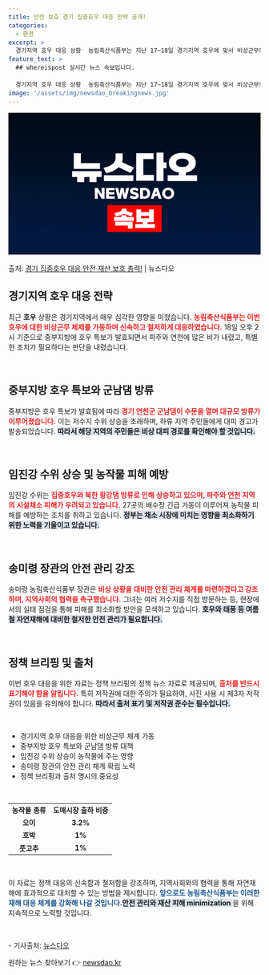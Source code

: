 ```yaml
---
title: 안전 보호 경기 집중호우 대응 전략 공개!
categories:
  - 환경
excerpt: >
  경기지역 호우 대응 상황  농림축산식품부는 지난 17~18일 경기지역 호우에 맞서 비상근무와 철저한 상황관리…
feature_text: >
  ## whereispost 실시간 뉴스 속보입니다.

  경기지역 호우 대응 상황  농림축산식품부는 지난 17~18일 경기지역 호우에 맞서 비상근무와 철저한 상황관리…
image: '/assets/img/newsdao_breakingnews.jpg'
---
```


![뉴스다오 속보](/assets/img/newsdao_breakingnews.jpg)

<p>출처: <a href="https://newsdao.kr/4941" rel="dofollow">경기 집중호우 대응 안전·재산 보호 총력!</a> | 뉴스다오</p>

<h2 data-ke-size="size26">경기지역 호우 대응 전략</h2>

<p data-ke-size="size16">최근 <b>호우</b> 상황은 경기지역에서 매우 심각한 영향을 미쳤습니다. <b><span style="color: #ee2323;">농림축산식품부는 이번 호우에 대한 비상근무 체제를 가동하며 신속하고 철저하게 대응하였습니다.</span></b> 18일 오후 2시 기준으로 중부지방에 호우 특보가 발효되면서 파주와 연천에 많은 비가 내렸고, 특별한 조치가 필요하다는 판단을 내렸습니다.</p>

<p data-ke-size="size16">&nbsp;</p>

<h2 data-ke-size="size26">중부지방 호우 특보와 군남댐 방류</h2>

<p data-ke-size="size16">중부지방은 호우 특보가 발효됨에 따라 <b><span style="color: #ee2323;">경기 연천군 군남댐이 수문을 열며 대규모 방류가 이루어졌습니다.</span></b> 이는 저수지 수위 상승을 초래하며, 하류 지역 주민들에게 대피 경고가 발송되었습니다. <b><span style="background-color: #21538527;">따라서 해당 지역의 주민들은 비상 대피 경로를 확인해야 할 것입니다.</span></b></p>

<p data-ke-size="size16">&nbsp;</p>

<h2 data-ke-size="size26">임진강 수위 상승 및 농작물 피해 예방</h2>

<p data-ke-size="size16">임진강 수위는 <b><span style="color: #ee2323;">집중호우와 북한 황강댐 방류로 인해 상승하고 있으며, 파주와 연천 지역의 시설채소 피해가 우려되고 있습니다.</span></b> 27곳의 배수장 긴급 가동이 이루어져 농작물 피해를 예방하는 조치를 취하고 있습니다. <b><span style="background-color: #21538527;">정부는 채소 시장에 미치는 영향을 최소화하기 위한 노력을 기울이고 있습니다.</span></b></p>

<p data-ke-size="size16">&nbsp;</p>

<h2 data-ke-size="size26">송미령 장관의 안전 관리 강조</h2>

<p data-ke-size="size16">송미령 농림축산식품부 장관은 <b><span style="color: #ee2323;">비상 상황을 대비한 안전 관리 체계를 마련하겠다고 강조하며, 지역사회의 협력을 촉구했습니다.</span></b> 그녀는 여러 저수지를 직접 방문하는 등, 현장에서의 실태 점검을 통해 피해를 최소화할 방안을 모색하고 있습니다. <b><span style="background-color: #21538527;">호우와 태풍 등 여름철 자연재해에 대비한 철저한 안전 관리가 필요합니다.</span></b></p>

<p data-ke-size="size16">&nbsp;</p>

<h2 data-ke-size="size26">정책 브리핑 및 출처</h2>

<p data-ke-size="size16">이번 호우 대응을 위한 자료는 정책 브리핑의 정책 뉴스 자료로 제공되며, <b><span style="color: #ee2323;">출처를 반드시 표기해야 함을 알립니다.</span></b> 특히 저작권에 대한 주의가 필요하여, 사진 사용 시 제3자 저작권이 있음을 유의해야 합니다. <b><span style="background-color: #21538527;">따라서 출처 표기 및 저작권 준수는 필수입니다.</span></b></p>

<p data-ke-size="size16">&nbsp;</p>

<ul>
 <li>경기지역 호우 대응을 위한 비상근무 체계 가동</li>
 <li>중부지방 호우 특보와 군남댐 방류 대책</li>
 <li>임진강 수위 상승이 농작물에 주는 영향</li>
 <li>송미령 장관의 안전 관리 체계 확립 노력</li>
 <li>정책 브리핑과 출처 명시의 중요성</li>
</ul>

<p data-ke-size="size16">&nbsp;</p>

<table style="width: 100%;">
 <tr>
  <td style="text-align: center; height: 17px;"><b>농작물 종류</b></td>
  <td style="text-align: center; height: 17px;"><b>도매시장 출하 비중</b></td>
 </tr>
 <tr>
  <td style="text-align: center; height: 17px;"><b>오이</b></td>
  <td style="text-align: center; height: 17px;"><b>3.2%</b></td>
 </tr>
 <tr>
  <td style="text-align: center; height: 17px;"><b>호박</b></td>
  <td style="text-align: center; height: 17px;"><b>1%</b></td>
 </tr>
 <tr>
  <td style="text-align: center; height: 17px;"><b>풋고추</b></td>
  <td style="text-align: center; height: 17px;"><b>1%</b></td>
 </tr>
</table>

<p data-ke-size="size16">&nbsp;</p>

<p data-ke-size="size16">이 자료는 정책 대응의 신속함과 철저함을 강조하며, 지역사회와의 협력을 통해 자연재해에 효과적으로 대처할 수 있는 방법을 제시합니다. <b><span style="color: #1a5490;">앞으로도 농림축산식품부는 이러한 재해 대응 체계를 강화해 나갈 것입니다.</span></b><b><span style="background-color: #21538527;">안전 관리와 재산 피해 minimization </span></b>을 위해 지속적으로 노력할 것입니다.</p>

<p data-ke-size="size16">&nbsp;</p>

<p data-ke-size="size16">- 기사출처: <a href="https://newsdao.kr/4941">뉴스다오</a></p> 

원하는 뉴스 찾아보기 👉 <a href="https://newsdao.kr" rel="dofollow">newsdao.kr</a>



